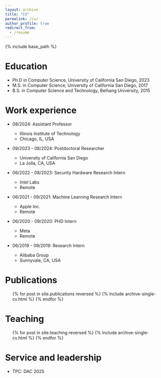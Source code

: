 ```yaml
---
layout: archive
title: "CV"
permalink: /cv/
author_profile: true
redirect_from:
  - /resume
---
```


{% include base_path %}

Education
======
* Ph.D in Computer Science, University of California San Diego, 2023
* M.S. in Computer Science, University of California San Diego, 2017
* B.S. in Computer Science and Technology, Beihang University, 2015

Work experience
======
* 08/2024: Assistant Professor
  * Illinois Institute of Technology
  * Chicago, IL, USA

* 09/2023 - 08/2024: Postdoctoral Researcher
  * University of California San Diego
  * La Jolla, CA, USA

* 06/2022 - 08/2023: Security Hardware Research Intern
  * Intel Labs
  * Remote

* 06/2021 - 09/2021: Machine Learning Research Intern
  * Apple Inc.
  * Remote

* 06/2020 - 09/2020: PHD Intern
  * Meta
  * Remote

* 06/2019 - 09/2019: Research Intern
  * Alibaba Group
  * Sunnyvale, CA, USA

Publications
======
  <ul>{% for post in site.publications reversed %}
    {% include archive-single-cv.html %}
  {% endfor %}</ul>
  
Teaching
======
  <ul>{% for post in site.teaching reversed %}
    {% include archive-single-cv.html %}
  {% endfor %}</ul>
  
Service and leadership
======
* TPC: DAC 2025
